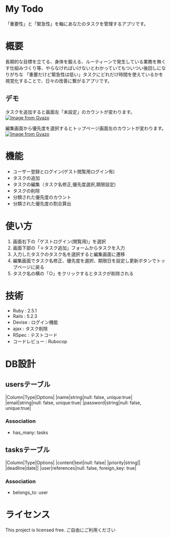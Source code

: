 # My Todo
「重要性」と「緊急性」を軸にあなたのタスクを管理するアプリです。

# 概要
長期的な目標を立てる、身体を鍛える、ルーティーンで発生している業務を無くす仕組みづくり等、やらなければいけないとわかっていてもついつい後回しになりがちな
「重要だけど緊急性は低い」タスクにどれだけ時間を使えているかを視覚化することで、日々の改善に繋がるアプリです。

## デモ
タスクを追加すると画面左「未設定」のカウントが変わります。
[![Image from Gyazo](https://i.gyazo.com/e215bb09632769c9a9cded798feca578.gif)](https://gyazo.com/e215bb09632769c9a9cded798feca578)

編集画面から優先度を選択するとトップページ画面左のカウントが変わります。
[![Image from Gyazo](https://i.gyazo.com/8fbc4d47db0779c2443462b3c2298fd7.gif)](https://gyazo.com/8fbc4d47db0779c2443462b3c2298fd7)

# 機能
* ユーザー登録とログイン(ゲスト閲覧用ログイン有)
* タスクの追加
* タスクの編集（タスク名修正,優先度選択,期限設定)
* タスクの削除
* 分類された優先度のカウント
* 分類された優先度の割合算出

# 使い方
1. 画面右下の「ゲストログイン(閲覧用)」を選択
1. 画面下部の「＋タスク追加」フォームからタスクを入力
1. 入力したタスクのタスク名を選択すると編集画面に遷移
1. 編集画面でタスク名修正、優先度を選択、期限日を設定し更新ボタンでトップページに戻る
1. タスク名の横の「○」をクリックするとタスクが削除される

# 技術
* Ruby : 2.5.1
* Rails : 5.2.3
* Devise : ログイン機能
* ajax : タスク削除
* RSpec : テストコード
* コードレビュー : Rubocop

# DB設計
## usersテーブル
|Column|Type|Options|
|name|string|null: false, unique:true|
|email|string|null: false, unique:true|
|password|string|null: false, unique:true|
### Association
- has_many: tasks

## tasksテーブル
|Column|Type|Options|
|content|text|null: false|
|priority|string||
|deadline|date||
|user|references|null: false, foreign_key: true|
### Association
- belongs_to: user

# ライセンス
This project is licensed free.
ご自由にご利用ください